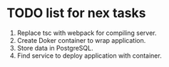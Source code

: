 # TODO list for nex tasks

1. Replace tsc with webpack for compiling server.
2. Create Doker container to wrap application.
3. Store data in PostgreSQL.
4. Find service to deploy application with container.

